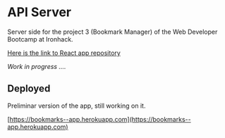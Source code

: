# API Server
Server side for the project 3 (Bookmark Manager) of the Web Developer Bootcamp at Ironhack.

[Here is the link to React app repository](https://github.com/morbec/bookmark-app)


_Work in progress ...._

## Deployed

Preliminar version of the app, still working on it.

[https://bookmarks--app.herokuapp.com](https://bookmarks--app.herokuapp.com)
